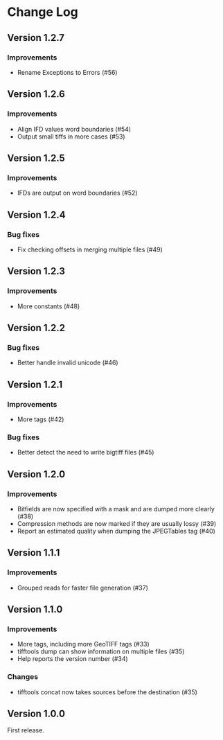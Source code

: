 # Change Log

## Version 1.2.7

### Improvements
- Rename Exceptions to Errors (#56)

## Version 1.2.6

### Improvements
- Align IFD values word boundaries (#54)
- Output small tiffs in more cases (#53)

## Version 1.2.5

### Improvements
- IFDs are output on word boundaries (#52)

## Version 1.2.4

### Bug fixes
- Fix checking offsets in merging multiple files (#49)

## Version 1.2.3

### Improvements
- More constants (#48)

## Version 1.2.2

### Bug fixes
- Better handle invalid unicode (#46)

## Version 1.2.1

### Improvements
- More tags (#42)

### Bug fixes
- Better detect the need to write bigtiff files (#45)

## Version 1.2.0

### Improvements
- Bitfields are now specified with a mask and are dumped more clearly (#38)
- Compression methods are now marked if they are usually lossy (#39)
- Report an estimated quality when dumping the JPEGTables tag (#40)

## Version 1.1.1

### Improvements
- Grouped reads for faster file generation (#37)

## Version 1.1.0

### Improvements
- More tags, including more GeoTIFF tags (#33)
- tifftools dump can show information on multiple files (#35)
- Help reports the version number (#34)

### Changes
- tifftools concat now takes sources before the destination (#35)

## Version 1.0.0

First release.
